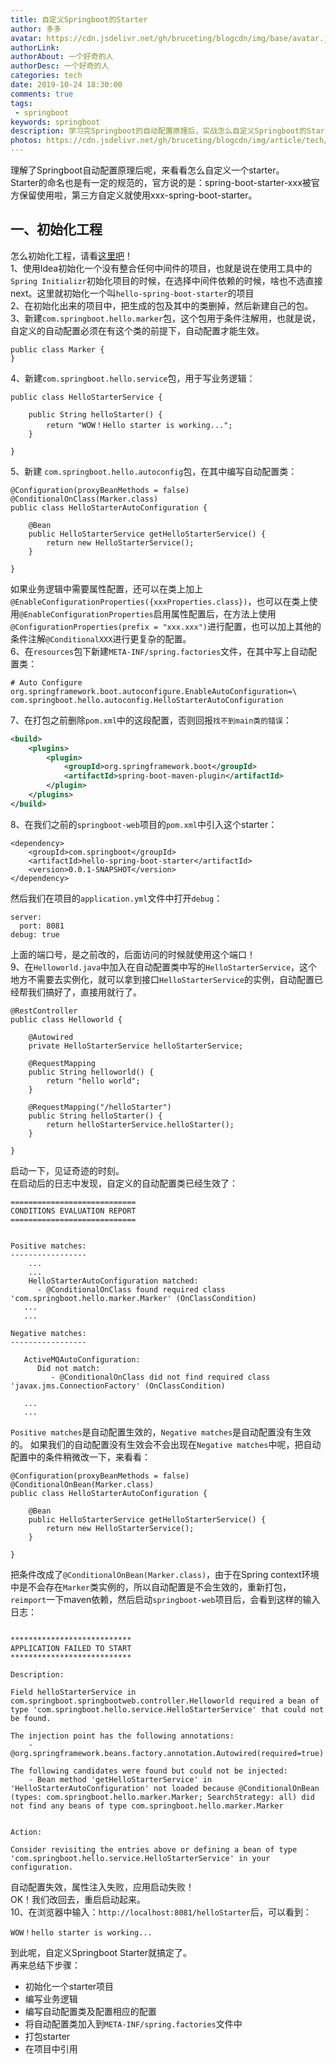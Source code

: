 ```yaml
---
title: 自定义Springboot的Starter
author: 多多
avatar: https://cdn.jsdelivr.net/gh/bruceting/blogcdn/img/base/avatar.jpg
authorLink:
authorAbout: 一个好奇的人
authorDesc: 一个好奇的人
categories: tech
date: 2019-10-24 18:30:00
comments: true
tags:
 - springboot
keywords: springboot
description: 学习完Springboot的自动配置原理后，实战怎么自定义Springboot的Starter
photos: https://cdn.jsdelivr.net/gh/bruceting/blogcdn/img/article/tech/spring/springboot/custstarter.jpeg
---
```

 
理解了Springboot自动配置原理后呢，来看看怎么自定义一个starter。  
Starter的命名也是有一定的规范的，官方说的是：spring-boot-starter-xxx被官方保留使用啦，第三方自定义就使用xxx-spring-boot-starter。
## 一、初始化工程
怎么初始化工程，请看[这里吧](https://www.yeahme.cn/2019/10/19/tech-springboot-introduction/#五、Develop-Spring-Boot-Aplication-With-IDEA)！   
1、使用Idea初始化一个没有整合任何中间件的项目，也就是说在使用工具中的```Spring Initializr```初始化项目的时候，在选择中间件依赖的时候，啥也不选直接next。这里就初始化一个叫```hello-spring-boot-starter```的项目  
2、在初始化出来的项目中，把生成的包及其中的类删掉，然后新建自己的包。  
3、新建```com.springboot.hello.marker```包，这个包用于条件注解用，也就是说，自定义的自动配置必须在有这个类的前提下，自动配置才能生效。

```Marker
public class Marker {
}
```
4、新建```com.springboot.hello.service```包，用于写业务逻辑：

```HelloStarterService
public class HelloStarterService {

    public String helloStarter() {
        return "WOW！Hello starter is working...";
    }

}
```
5、新建	```com.springboot.hello.autoconfig```包，在其中编写自动配置类：

```HelloStarterAutoConfiguration
@Configuration(proxyBeanMethods = false)
@ConditionalOnClass(Marker.class)
public class HelloStarterAutoConfiguration {

    @Bean
    public HelloStarterService getHelloStarterService() {
        return new HelloStarterService();
    }

}
```
如果业务逻辑中需要属性配置，还可以在类上加上```@EnableConfigurationProperties({xxxProperties.class})```，也可以在类上使用```@EnableConfigurationProperties```启用属性配置后，在方法上使用```    @ConfigurationProperties(prefix = "xxx.xxx")```进行配置，也可以加上其他的条件注解```@ConditionalXXX```进行更复杂的配置。  
6、在```resources```包下新建```META-INF/spring.factories```文件，在其中写上自动配置类：

```auto configure
# Auto Configure
org.springframework.boot.autoconfigure.EnableAutoConfiguration=\
com.springboot.hello.autoconfig.HelloStarterAutoConfiguration
```
7、在打包之前删除```pom.xml```中的这段配置，否则回报```找不到main类的错误```：

```pom.xml
<build>
    <plugins>
        <plugin>
            <groupId>org.springframework.boot</groupId>
            <artifactId>spring-boot-maven-plugin</artifactId>
        </plugin>
    </plugins>
</build>
```
8、在我们之前的```springboot-web```项目的```pom.xml```中引入这个starter：

```starter
<dependency>
    <groupId>com.springboot</groupId>
    <artifactId>hello-spring-boot-starter</artifactId>
    <version>0.0.1-SNAPSHOT</version>
</dependency>
```
然后我们在项目的```application.yml```文件中打开```debug```：

```debug
server:
  port: 8081
debug: true
```
上面的端口号，是之前改的，后面访问的时候就使用这个端口！  
9、在```Helloworld.java```中加入在自动配置类中写的```HelloStarterService```，这个地方不需要去实例化，就可以拿到接口```HelloStarterService```的实例，自动配置已经帮我们搞好了，直接用就行了。

```Helloworld
@RestController
public class Helloworld {

    @Autowired
    private HelloStarterService helloStarterService;

    @RequestMapping
    public String helloworld() {
        return "hello world";
    }

    @RequestMapping("/helloStarter")
    public String helloStarter() {
        return helloStarterService.helloStarter();
    }

}
```
启动一下，见证奇迹的时刻。  
在启动后的日志中发现，自定义的自动配置类已经生效了：

```log
============================
CONDITIONS EVALUATION REPORT
============================


Positive matches:
-----------------
	...
	...
	HelloStarterAutoConfiguration matched:
      - @ConditionalOnClass found required class 'com.springboot.hello.marker.Marker' (OnClassCondition)
   ...
   ...
   
Negative matches:
-----------------

   ActiveMQAutoConfiguration:
      Did not match:
         - @ConditionalOnClass did not find required class 'javax.jms.ConnectionFactory' (OnClassCondition)

   ...
   ...
```
```Positive matches```是自动配置生效的，```Negative matches```是自动配置没有生效的。
如果我们的自动配置没有生效会不会出现在```Negative matches```中呢，把自动配置中的条件稍微改一下，来看看：

```HelloStarterAutoConfiguration
@Configuration(proxyBeanMethods = false)
@ConditionalOnBean(Marker.class)
public class HelloStarterAutoConfiguration {

    @Bean
    public HelloStarterService getHelloStarterService() {
        return new HelloStarterService();
    }

}
```
把条件改成了```@ConditionalOnBean(Marker.class)```，由于在Spring context环境中是不会存在```Marker```类实例的，所以自动配置是不会生效的，重新打包，```reimport```一下maven依赖，然后启动```springboot-web```项目后，会看到这样的输入日志：

```log

***************************
APPLICATION FAILED TO START
***************************

Description:

Field helloStarterService in com.springboot.springbootweb.controller.Helloworld required a bean of type 'com.springboot.hello.service.HelloStarterService' that could not be found.

The injection point has the following annotations:
	- @org.springframework.beans.factory.annotation.Autowired(required=true)

The following candidates were found but could not be injected:
	- Bean method 'getHelloStarterService' in 'HelloStarterAutoConfiguration' not loaded because @ConditionalOnBean (types: com.springboot.hello.marker.Marker; SearchStrategy: all) did not find any beans of type com.springboot.hello.marker.Marker


Action:

Consider revisiting the entries above or defining a bean of type 'com.springboot.hello.service.HelloStarterService' in your configuration.
```
自动配置失效，属性注入失败，应用启动失败！  
OK！我们改回去，重启启动起来。  
10、在浏览器中输入：```http://localhost:8081/helloStarter```后，可以看到：

```res
WOW！hello starter is working...
```
到此呢，自定义Springboot Starter就搞定了。  
再来总结下步骤：

* 初始化一个starter项目
* 编写业务逻辑
* 编写自动配置类及配置相应的配置
* 将自动配置类加入到```META-INF/spring.factories```文件中
* 打包starter
* 在项目中引用








